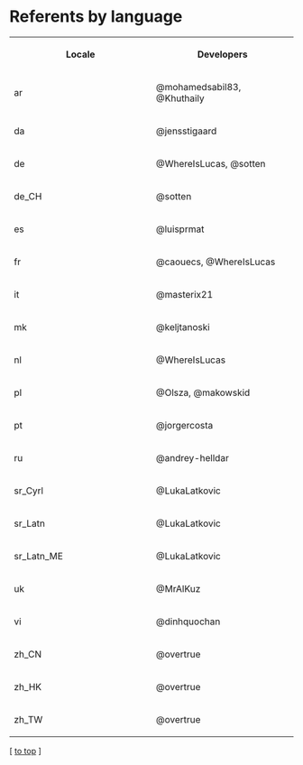 # Referents by language

<table width="100%">
<tr><th width="50%">

Locale

</th><th width="50%">

Developers

</th></tr>
<tr><td width="50%">

ar

</td><td width="50%">

@mohamedsabil83, @Khuthaily

</td></tr>
<tr><td width="50%">

da

</td><td width="50%">

@jensstigaard

</td></tr>
<tr><td width="50%">

de

</td><td width="50%">

@WhereIsLucas, @sotten

</td></tr>
<tr><td width="50%">

de_CH

</td><td width="50%">

@sotten

</td></tr>
<tr><td width="50%">

es

</td><td width="50%">

@luisprmat

</td></tr>
<tr><td width="50%">

fr

</td><td width="50%">

@caouecs, @WhereIsLucas

</td></tr>
<tr><td width="50%">

it

</td><td width="50%">

@masterix21

</td></tr>
<tr><td width="50%">

mk

</td><td width="50%">

@keljtanoski

</td></tr>
<tr><td width="50%">

nl

</td><td width="50%">

@WhereIsLucas

</td></tr>
<tr><td width="50%">

pl

</td><td width="50%">

@Olsza, @makowskid

</td></tr>
<tr><td width="50%">

pt

</td><td width="50%">

@jorgercosta

</td></tr>
<tr><td width="50%">

ru

</td><td width="50%">

@andrey-helldar

</td></tr>
<tr><td width="50%">

sr_Cyrl

</td><td width="50%">

@LukaLatkovic

</td></tr>
<tr><td width="50%">

sr_Latn

</td><td width="50%">

@LukaLatkovic

</td></tr>
<tr><td width="50%">

sr_Latn_ME

</td><td width="50%">

@LukaLatkovic

</td></tr>
<tr><td width="50%">

uk

</td><td width="50%">

@MrAlKuz

</td></tr>
<tr><td width="50%">

vi

</td><td width="50%">

@dinhquochan

</td></tr>
<tr><td width="50%">

zh_CN

</td><td width="50%">

@overtrue

</td></tr>
<tr><td width="50%">

zh_HK

</td><td width="50%">

@overtrue

</td></tr>
<tr><td width="50%">

zh_TW

</td><td width="50%">

@overtrue

</td></tr>
</table>

[ [to top](#) ]

